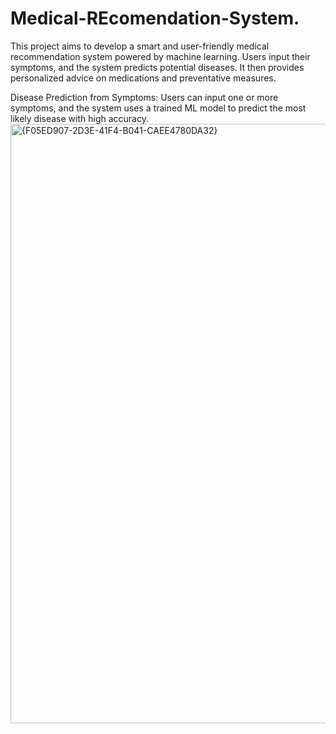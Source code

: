 # Medical-REcomendation-System.
This project aims to develop a smart and user-friendly medical recommendation system powered by machine learning. Users input their symptoms, and the system predicts potential diseases. It then provides personalized advice on medications and preventative measures. 

Disease Prediction from Symptoms:
Users can input one or more symptoms, and the system uses a trained ML model to predict the most likely disease with high accuracy.
<img width="959" alt="{F05ED907-2D3E-41F4-B041-CAEE4780DA32}" src="https://github.com/user-attachments/assets/fe167699-ff2c-43ca-be31-97f3dd952c7a" />

